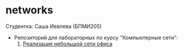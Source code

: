 # networks

Студентка: Саша Иевлева (БПМИ205)

* Репозиторий для лабораторных по курсу "Компьютерные сети":
    1. [Реализация небольшой сети офиса](lab1/)

